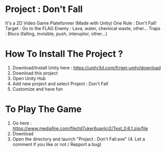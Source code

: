 # Project : Don't Fall
It's a 2D Video Game Plateformer (Made with Unity)
One Rule : Don't Fall!
Target : Go to the FLAG
Enemy : Lava, water, chemical waste, other...
Traps : Blocs (falling, invisible, push, interuptor, other...)



# How To Install The Project ?
1. Download/Install Unity here : https://unity3d.com/fr/get-unity/download
2. Download this project
3. Open Unity Hub
4. Add new project and select Project : Don't Fall
5. Customize and have fun



# To Play The Game
1. Go here : https://www.mediafire.com/file/td7uker6uanlci2/Test_0.6.1.zip/file
2. Download
3. Open the directory and launch "Project : Don't Fall.exe"
(4. Let a comment if you like or not / Repport a bug)
